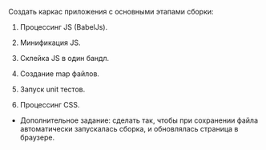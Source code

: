 Создать каркас приложения с основными этапами сборки:

1. Процессинг JS (BabelJs).

2. Минификация JS.

3. Склейка JS в один бандл.

4. Создание map файлов.

5. Запуск unit тестов.

6. Процессинг CSS.

* Дополнительное задание: сделать так, чтобы при сохранении файла автоматически запускалась сборка, и обновлялась страница в браузере.